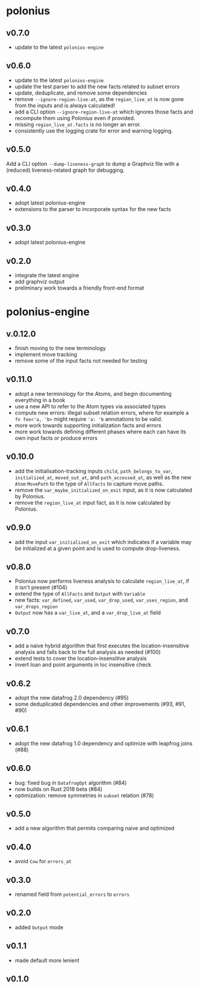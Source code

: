 # polonius

## v0.7.0
- update to the latest `polonius-engine`

## v0.6.0
- update to the latest `polonius-engine`
- update the test parser to add the new facts related to subset errors
- update, deduplicate, and remove some dependencies
- remove `--ignore-region-live-at`, as the `region_live_at` is now gone
  from the inputs and is always calculated!
- add a CLI option `--ignore-region-live-at` which ignores those facts and
  recompute them using Polonius even if provided.
- missing `region_live_at.facts` is no longer an error.
- consistently use the logging crate for error and warning logging.

## v0.5.0

Add a CLI option `--dump-liveness-graph` to dump a Graphviz file with a
(reduced) liveness-related graph for debugging.

## v0.4.0

- adopt latest polonius-engine
- extensions to the parser to incorporate syntax for the new facts

## v0.3.0

- adopt latest polonius-engine

## v0.2.0

- integrate the latest engine
- add graphviz output
- preliminary work towards a friendly front-end format

# polonius-engine

## v.0.12.0

- finish moving to the new terminology
- implement move tracking
- remove some of the input facts not needed for testing

## v0.11.0

- adopt a new terminology for the Atoms, and begin documenting everything in a book
- use a new API to refer to the Atom types via associated types
- compute new errors: illegal subset relation errors, where for example
  a `fn foo<'a, 'b>` might require `'a: 'b` annotations to be valid.
- more work towards supporting initialization facts and errors
- more work towards defining different phases where each can have its
  own input facts or produce errors

## v0.10.0

- add the initialisation-tracking inputs `child`, `path_belongs_to_var`,
  `initialized_at`, `moved_out_at`, and `path_accessed_at`, as well as the new
  `Atom` `MovePath` to the type of `AllFacts` to capture move paths.
- remove the `var_maybe_initialized_on_exit` input, as it is now calculated by Polonius.
- remove the `region_live_at` input fact, as it is now calculated by Polonius.

## v0.9.0

- add the input `var_initialized_on_exit` which indicates if a variable may be
  initialized at a given point and is used to compute drop-liveness.

## v0.8.0

- Polonius now performs liveness analysis to calculate `region_live_at`, if it
  isn't present (#104)
- extend the type of `AllFacts` and `Output` with `Variable`
- new facts: `var_defined`, `var_used`, `var_drop_used`, `var_uses_region`, and
  `var_drops_region`
- `Output` now has a `var_live_at`, and a `var_drop_live_at` field

## v0.7.0

- add a naive hybrid algorithm that first executes the location-insensitive
  analysis and falls back to the full analysis as needed (#100)
- extend tests to cover the location-insensitive analysis
- invert loan and point arguments in loc insensitive check

## v0.6.2

- adopt the new datafrog 2.0 dependency (#95)
- some deduplicated dependencies and other improvements (#93, #91, #90)

## v0.6.1

- adopt the new datafrog 1.0 dependency and optimize with leapfrog joins (#88)

## v0.6.0

- bug: fixed bug in `DatafrogOpt` algorithm (#84)
- now builds on Rust 2018 beta (#84)
- optimization: remove symmetries in `subset` relation (#78)

## v0.5.0

- add a new algorithm that permits comparing naive and optimized

## v0.4.0

- avoid `Cow` for `errors_at`

## v0.3.0

- renamed field from `potential_errors` to `errors`

## v0.2.0

- added `Output` mode

## v0.1.1

- made default more lenient

## v0.1.0

